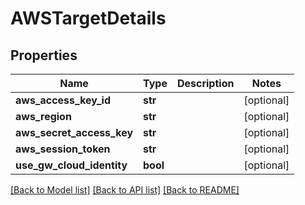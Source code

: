 # AWSTargetDetails

## Properties
Name | Type | Description | Notes
------------ | ------------- | ------------- | -------------
**aws_access_key_id** | **str** |  | [optional] 
**aws_region** | **str** |  | [optional] 
**aws_secret_access_key** | **str** |  | [optional] 
**aws_session_token** | **str** |  | [optional] 
**use_gw_cloud_identity** | **bool** |  | [optional] 

[[Back to Model list]](../README.md#documentation-for-models) [[Back to API list]](../README.md#documentation-for-api-endpoints) [[Back to README]](../README.md)


